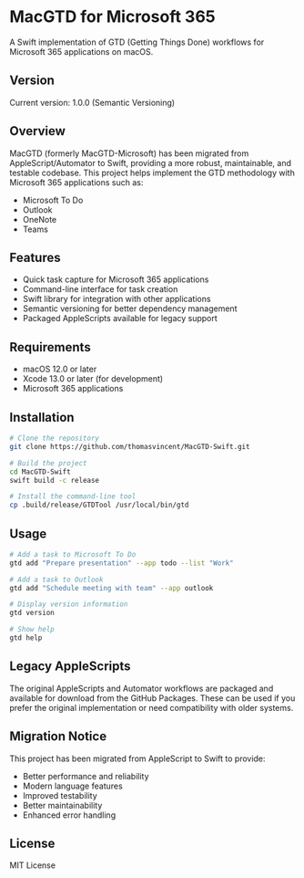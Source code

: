 # MacGTD for Microsoft 365

A Swift implementation of GTD (Getting Things Done) workflows for Microsoft 365 applications on macOS.

## Version

Current version: 1.0.0 (Semantic Versioning)

## Overview

MacGTD (formerly MacGTD-Microsoft) has been migrated from AppleScript/Automator to Swift, providing a more robust, maintainable, and testable codebase. This project helps implement the GTD methodology with Microsoft 365 applications such as:

- Microsoft To Do
- Outlook
- OneNote
- Teams

## Features

- Quick task capture for Microsoft 365 applications
- Command-line interface for task creation
- Swift library for integration with other applications
- Semantic versioning for better dependency management
- Packaged AppleScripts available for legacy support

## Requirements

- macOS 12.0 or later
- Xcode 13.0 or later (for development)
- Microsoft 365 applications

## Installation

```bash
# Clone the repository
git clone https://github.com/thomasvincent/MacGTD-Swift.git

# Build the project
cd MacGTD-Swift
swift build -c release

# Install the command-line tool
cp .build/release/GTDTool /usr/local/bin/gtd
```

## Usage

```bash
# Add a task to Microsoft To Do
gtd add "Prepare presentation" --app todo --list "Work"

# Add a task to Outlook
gtd add "Schedule meeting with team" --app outlook

# Display version information
gtd version

# Show help
gtd help
```

## Legacy AppleScripts

The original AppleScripts and Automator workflows are packaged and available for download from the GitHub Packages. These can be used if you prefer the original implementation or need compatibility with older systems.

## Migration Notice

This project has been migrated from AppleScript to Swift to provide:

- Better performance and reliability
- Modern language features
- Improved testability
- Better maintainability
- Enhanced error handling

## License

MIT License